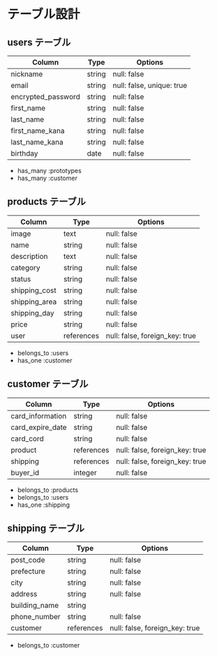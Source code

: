 # テーブル設計

## users テーブル

| Column             | Type   | Options                   |
| ------------------ | ------ | ------------------------- |
| nickname           | string | null: false               |
| email              | string | null: false, unique: true |
| encrypted_password | string | null: false               |
| first_name         | string | null: false               |
| last_name          | string | null: false               |
| first_name_kana    | string | null: false               |
| last_name_kana     | string | null: false               |
| birthday           | date   | null: false               |

- has_many :prototypes
- has_many :customer

## products テーブル

| Column        | Type       | Options                        |
| ------------- | ---------- | ------------------------------ |
| image         | text       | null: false                    |
| name          | string     | null: false                    |
| description   | text       | null: false                    |
| category      | string     | null: false                    |
| status        | string     | null: false                    |
| shipping_cost | string     | null: false                    |
| shipping_area | string     | null: false                    |
| shipping_day  | string     | null: false                    |
| price         | string     | null: false                    |
| user          | references | null: false, foreign_key: true |

- belongs_to :users
- has_one :customer

## customer テーブル

| Column           | Type       | Options                        |
| ---------------- | ---------- | ------------------------------ |
| card_information | string     | null: false                    |
| card_expire_date | string     | null: false                    |
| card_cord        | string     | null: false                    |
| product          | references | null: false, foreign_key: true |
| shipping         | references | null: false, foreign_key: true |
| buyer_id         | integer    | null: false                    |

- belongs_to :products
- belongs_to :users
- has_one :shipping

## shipping テーブル

| Column        | Type       | Options                        |
| ------------- | ---------- | ------------------------------ |
| post_code     | string     | null: false                    |
| prefecture    | string     | null: false                    |
| city          | string     | null: false                    |
| address       | string     | null: false                    |
| building_name | string     |                                |
| phone_number  | string     | null: false                    |
| customer      | references | null: false, foreign_key: true |

- belongs_to :customer